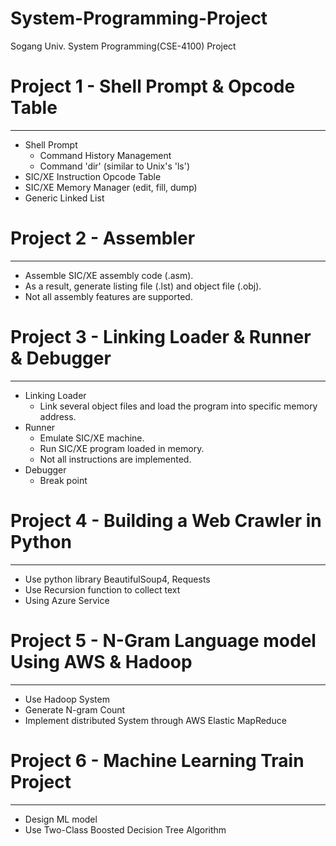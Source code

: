 # System-Programming-Project
Sogang Univ. System Programming(CSE-4100) Project


# Project 1 - Shell Prompt & Opcode Table
-----------------
- Shell Prompt
  - Command History Management
  - Command 'dir' (similar to Unix's 'ls')
- SIC/XE Instruction Opcode Table
- SIC/XE Memory Manager (edit, fill, dump)
- Generic Linked List
 
 # Project 2 - Assembler
----------------
- Assemble SIC/XE assembly code (.asm). 
- As a result, generate listing file (.lst) and object file (.obj).
- Not all assembly features are supported.

# Project 3 - Linking Loader & Runner & Debugger
---------------------
- Linking Loader
  - Link several object files and load the program into specific memory address.
- Runner
  - Emulate SIC/XE machine.
  - Run SIC/XE program loaded in memory.
  - Not all instructions are implemented.
- Debugger
  - Break point
  
# Project 4 - Building a Web Crawler in Python
-------------------
- Use python library BeautifulSoup4, Requests
- Use Recursion function to collect text
- Using Azure Service

# Project 5 - N-Gram Language model Using AWS & Hadoop
--------------------
- Use Hadoop System
- Generate N-gram Count
- Implement distributed System through AWS Elastic MapReduce

# Project 6 - Machine Learning Train Project
---------------------
- Design ML model
- Use Two-Class Boosted Decision Tree Algorithm
